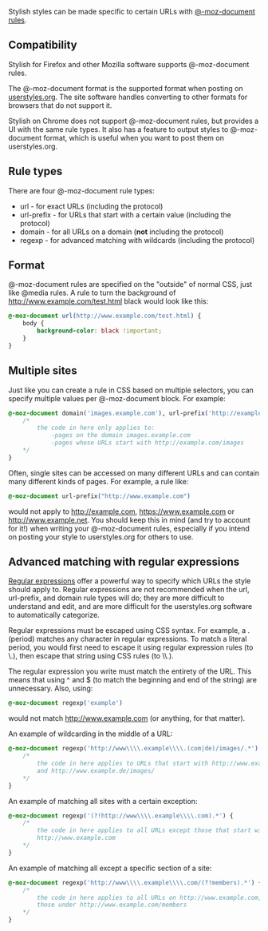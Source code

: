Stylish styles can be made specific to certain URLs with [@-moz-document rules](https://developer.mozilla.org/en/CSS/@document).

## Compatibility

Stylish for Firefox and other Mozilla software supports @-moz-document rules.

The @-moz-document format is the supported format when posting on [userstyles.org](http://userstyles.org). The site software handles converting to other formats for browsers that do not support it.

Stylish on Chrome does not support @-moz-document rules, but provides a UI with the same rule types. It also has a feature to output styles to @-moz-document format, which is useful when you want to post them on userstyles.org.

## Rule types

There are four @-moz-document rule types:
* url - for exact URLs (including the protocol)
* url-prefix - for URLs that start with a certain value (including the protocol)
* domain - for all URLs on a domain (**not** including the protocol)
* regexp - for advanced matching with wildcards (including the protocol)

## Format

@-moz-document rules are specified on the "outside" of normal CSS, just like @media rules. A rule to turn the background of http://www.example.com/test.html black would look like this:

```css
@-moz-document url(http://www.example.com/test.html) {
	body {
		background-color: black !important;
	}
}
```

## Multiple sites

Just like you can create a rule in CSS based on multiple selectors, you can specify multiple values per @-moz-document block. For example:

```css
@-moz-document domain('images.example.com'), url-prefix('http://example.com/images') {
	/* 
		the code in here only applies to:
			-pages on the domain images.example.com
			-pages whose URLs start with http://example.com/images
	*/
}
```

Often, single sites can be accessed on many different URLs and can contain many different kinds of pages. For example, a rule like:

```css
@-moz-document url-prefix("http://www.example.com")
```

would not apply to http://example.com, https://www.example.com or http://www.example.net. You should keep this in mind (and try to account for it!) when writing your @-moz-document rules, especially if you intend on posting your style to userstyles.org for others to use.

## Advanced matching with regular expressions

[Regular expressions](http://www.regular-expressions.info/) offer a powerful way to specify which URLs the style should apply to. Regular expressions are not recommended when the url, url-prefix, and domain rule types will do; they are more difficult to understand and edit, and are more difficult for the userstyles.org software to automatically categorize.

Regular expressions must be escaped using CSS syntax. For example, a . (period) matches any character in regular expressions. To match a literal period, you would first need to escape it using regular expression rules (to \\.), then escape that string using CSS rules (to \\\\.).

The regular expression you write must match the entirety of the URL. This means that using ^ and $ (to match the beginning and end of the string) are unnecessary. Also, using:
```css
@-moz-document regexp('example')
```
would not match http://www.example.com (or anything, for that matter). 

An example of wildcarding in the middle of a URL:
```css
@-moz-document regexp('http://www\\\\.example\\\\.(com|de)/images/.*') {
	/* 
		the code in here applies to URLs that start with http://www.example.com/images/
		and http://www.example.de/images/
	*/
}
```

An example of matching all sites with a certain exception:
```css
@-moz-document regexp('(?!http://www\\\\.example\\\\.com).*') {
	/*
		the code in here applies to all URLs except those that start with 
		http://www.example.com
	*/
}
```

An example of matching all except a specific section of a site:
```css
@-moz-document regexp('http://www\\\\.example\\\\.com/(?!members).*') {
	/*
		the code in here applies to all URLs on http://www.example.com, except
		those under http://www.example.com/members
	*/
}
```